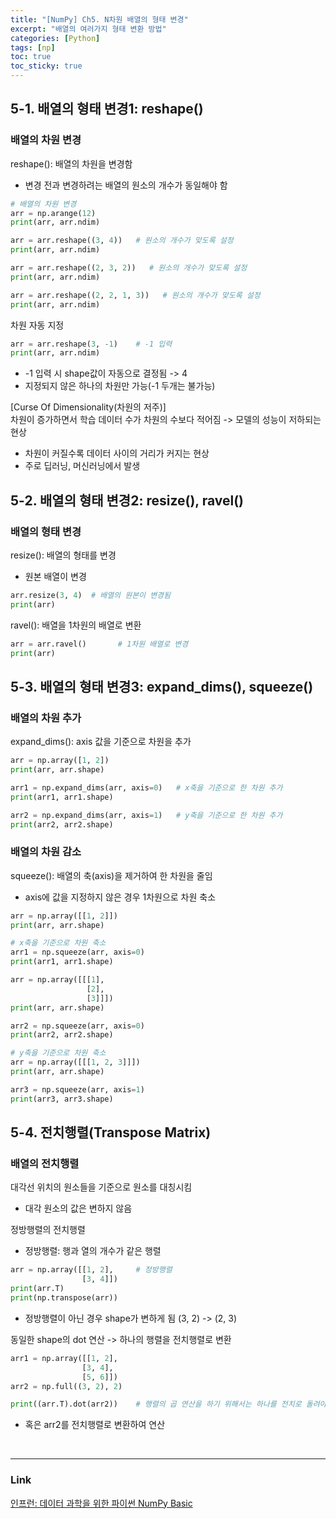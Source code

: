 ```yaml
---
title: "[NumPy] Ch5. N차원 배열의 형태 변경"
excerpt: "배열의 여러가지 형태 변환 방법"
categories: [Python]
tags: [np]
toc: true
toc_sticky: true
---
```


## 5-1. 배열의 형태 변경1: reshape()
### 배열의 차원 변경
reshape(): 배열의 차원을 변경함
* 변경 전과 변경하려는 배열의 원소의 개수가 동일해야 함

~~~python
# 배열의 차원 변경
arr = np.arange(12)
print(arr, arr.ndim)

arr = arr.reshape((3, 4))   # 원소의 개수가 맞도록 설정
print(arr, arr.ndim)

arr = arr.reshape((2, 3, 2))   # 원소의 개수가 맞도록 설정
print(arr, arr.ndim)

arr = arr.reshape((2, 2, 1, 3))   # 원소의 개수가 맞도록 설정
print(arr, arr.ndim)
~~~

차원 자동 지정
~~~python
arr = arr.reshape(3, -1)    # -1 입력
print(arr, arr.ndim)
~~~

* -1 입력 시 shape값이 자동으로 결정됨 -> 4
* 지정되지 않은 하나의 차원만 가능(-1 두개는 불가능)

[Curse Of Dimensionality(차원의 저주)] <br/>
차원이 증가하면서 학습 데이터 수가 차원의 수보다 적어짐 -> 모델의 성능이 저하되는 현상
* 차원이 커질수록 데이터 사이의 거리가 커지는 현상
* 주로 딥러닝, 머신러닝에서 발생


## 5-2. 배열의 형태 변경2: resize(), ravel()

### 배열의 형태 변경
resize(): 배열의 형태를 변경
* 원본 배열이 변경
```python
arr.resize(3, 4)  # 배열의 원본이 변경됨
print(arr)
```

ravel(): 배열을 1차원의 배열로 변환
```python
arr = arr.ravel()       # 1차원 배열로 변경
print(arr)
```

## 5-3. 배열의 형태 변경3: expand_dims(), squeeze()
### 배열의 차원 추가
expand_dims(): axis 값을 기준으로 차원을 추가
```python
arr = np.array([1, 2])
print(arr, arr.shape)

arr1 = np.expand_dims(arr, axis=0)   # x축을 기준으로 한 차원 추가
print(arr1, arr1.shape)

arr2 = np.expand_dims(arr, axis=1)   # y축을 기준으로 한 차원 추가
print(arr2, arr2.shape)
```

### 배열의 차원 감소
squeeze(): 배열의 축(axis)을 제거하여 한 차원을 줄임
* axis에 값을 지정하지 않은 경우 1차원으로 차원 축소

```python
arr = np.array([[1, 2]])
print(arr, arr.shape)

# x축을 기준으로 차원 축소
arr1 = np.squeeze(arr, axis=0)
print(arr1, arr1.shape)

arr = np.array([[[1], 
                 [2], 
                 [3]]])
print(arr, arr.shape)

arr2 = np.squeeze(arr, axis=0)
print(arr2, arr2.shape)

# y축을 기준으로 차원 축소
arr = np.array([[[1, 2, 3]]])
print(arr, arr.shape)

arr3 = np.squeeze(arr, axis=1)
print(arr3, arr3.shape)
```


## 5-4. 전치행렬(Transpose Matrix)
### 배열의 전치행렬
대각선 위치의 원소들을 기준으로 원소를 대칭시킴
* 대각 원소의 값은 변하지 않음

정방행렬의 전치행렬
* 정방행렬: 행과 열의 개수가 같은 행렬
```python
arr = np.array([[1, 2],     # 정방행렬
                [3, 4]])
print(arr.T)
print(np.transpose(arr))
```
* 정방행렬이 아닌 경우 shape가 변하게 됨 (3, 2) -> (2, 3)

동일한 shape의 dot 연산 -> 하나의 행렬을 전치행렬로 변환
```python
arr1 = np.array([[1, 2], 
                [3, 4], 
                [5, 6]])
arr2 = np.full((3, 2), 2)

print((arr.T).dot(arr2))    # 행렬의 곱 연산을 하기 위해서는 하나를 전치로 돌려야됨
```
* 혹은 arr2를 전치행렬로 변환하여 연산

<br/>

*** 

### Link
[인프런: 데이터 과학을 위한 파이썬 NumPy Basic](https://www.inflearn.com/course/데이터-과학-넘파이-기본/dashboard)